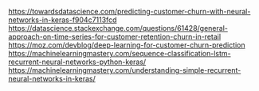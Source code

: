 https://towardsdatascience.com/predicting-customer-churn-with-neural-networks-in-keras-f904c7113fcd
https://datascience.stackexchange.com/questions/61428/general-approach-on-time-series-for-customer-retention-churn-in-retail
https://moz.com/devblog/deep-learning-for-customer-churn-prediction <br>
https://machinelearningmastery.com/sequence-classification-lstm-recurrent-neural-networks-python-keras/
https://machinelearningmastery.com/understanding-simple-recurrent-neural-networks-in-keras/
